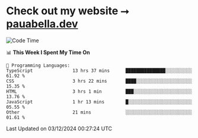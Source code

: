 # Check out my website ⭢ [pauabella.dev](https://pauabella.dev)

<!--START_SECTION:waka-->
![Code Time](http://img.shields.io/badge/Code%20Time-3%2C936%20hrs%2055%20mins-blue)

📊 **This Week I Spent My Time On** 

```text
💬 Programming Languages: 
TypeScript               13 hrs 37 mins      ███████████████░░░░░░░░░░   61.92 % 
CSS                      3 hrs 22 mins       ████░░░░░░░░░░░░░░░░░░░░░   15.35 % 
HTML                     3 hrs 1 min         ███░░░░░░░░░░░░░░░░░░░░░░   13.76 % 
JavaScript               1 hr 13 mins        █░░░░░░░░░░░░░░░░░░░░░░░░   05.55 % 
Other                    21 mins             ░░░░░░░░░░░░░░░░░░░░░░░░░   01.61 % 
```


 Last Updated on 03/12/2024 00:27:24 UTC
<!--END_SECTION:waka-->

